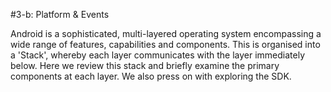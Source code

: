 #3-b: Platform & Events

Android is a sophisticated, multi-layered operating system encompassing a wide range of features, capabilities and components. This is organised into a 'Stack', whereby each layer communicates with the layer immediately below. Here we review this stack and briefly examine the primary components at each layer. We also press on with exploring the SDK.